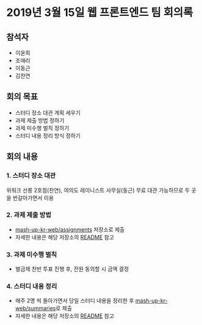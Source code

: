 # 2019년 3월 15일 웹 프론트엔드 팀 회의록

## 참석자

- 이윤희
- 조애리
- 이동근
- 김찬연

## 회의 목표

- 스터디 장소 대관 계획 세우기
- 과제 제출 방법 정하기
- 과제 미수행 벌칙 정하기
- 스터디 내용 정리 방식 정하기

## 회의 내용

### 1. 스터디 장소 대관

위워크 선릉 2호점(찬연), 여의도 레이니스트 사무실(동근) 무료 대관 가능하므로 두 곳을 번갈아가면서 이용

### 2. 과제 제출 방법

- [mash-up-kr-web/assignments](https://github.com/mash-up-kr-web/assignments) 저장소로 제출
- 자세한 내용은 해당 저장소의 [README](https://github.com/mash-up-kr-web/assignments/blob/master/README.md) 참고

### 3. 과제 미수행 벌칙

- 벌금제 찬반 투표 진행 후, 전원 동의할 시 금액 결정

### 4. 스터디 내용 정리

- 매주 2명 씩 돌아가면서 당일 스터디 내용을 정리한 후 [mash-up-kr-web/summaries](https://github.com/mash-up-kr-web/summaries)로 제출
- 자세한 내용은 해당 저장소의 [README](https://github.com/mash-up-kr-web/summaries/blob/master/README.md) 참고
